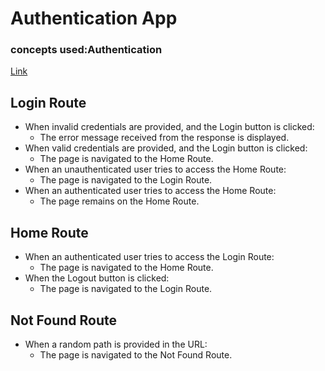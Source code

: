 # Authentication App
### concepts used:Authentication
[Link](http://bvreactjs55.ccbp.tech) 

## Login Route

- When invalid credentials are provided, and the Login button is clicked:
  - The error message received from the response is displayed.
- When valid credentials are provided, and the Login button is clicked:
  - The page is navigated to the Home Route.
- When an unauthenticated user tries to access the Home Route:
  - The page is navigated to the Login Route.
- When an authenticated user tries to access the Home Route:
  - The page remains on the Home Route.

## Home Route

- When an authenticated user tries to access the Login Route:
  - The page is navigated to the Home Route.
- When the Logout button is clicked:
  - The page is navigated to the Login Route.

## Not Found Route

- When a random path is provided in the URL:
  - The page is navigated to the Not Found Route.
